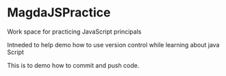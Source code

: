 # MagdaJSPractice
Work space for practicing JavaScript principals 

Intneded to help demo how to use version control while learning about java Script


This is to demo how to commit and push code.